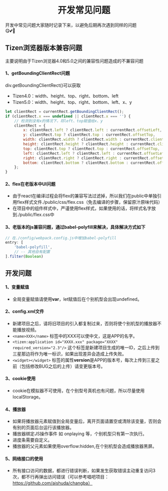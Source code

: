 <!-- 项目大标题 -->
<h1 align="center">开发常见问题</h1>
<!-- 文档说明 -->
开发中常见问题大家随时记录下来，以避免后期再次遇到同样的问题<br/>
😋💕🦄

## Tizen浏览器版本兼容问题
主要说明由于Tizen浏览器4.0和5.0之间的兼容性问题造成的不兼容问题
#### 1、getBoundingClientRect问题
div.getBoundingClientRect()可以获取
* Tizen4.0：width、height、top、right、bottom、left
* Tizen5.0：width、height、top、right、bottom、left、x、y

```javascript
let clientRect = currentRect.getBoundingClientRect();
if (clientRect.x === undefined || clientRect.x === '') {
    // 检测到没有x的情况下，将left、top赋值给x、y
    clientRect = {
        x: clientRect.left ? clientRect.left : currentRect.offsetLeft,
        y: clientRect.top ? clientRect.top : currentRect.offsetTop,
        width: clientRect.width ? clientRect.width : currentRect.clientWidth,
        height: clientRect.height ? clientRect.height : currentRect.clientHeight,
        top: clientRect.top ? clientRect.top : currentRect.offsetTop,
        left: clientRect.left ? clientRect.left : currentRect.offsetLeft,
        right: clientRect.right ? clientRect.right : currentRect.offsetLeft + currentRect.clientWidth,
        bottom: clientRect.bottom ? clientRect.bottom : currentRect.offsetTop + currentRect.clientHeight
    };
}
```
#### 2、flex在老版本中UI问题
- 由于react在编译过程会将flex的兼容写法过滤掉，所以我们在public中单独引用flex样式文件./public/css/flex.css（免去编译的步骤，保留原汁原味代码）
- 在项目中的组件样式中，严谨使用flex样式，如果使用的话，将样式名字放到./public/flex.css中

#### 3、老版本的js兼容问题，通过babel-polyfill来解决，具体解决方式如下
```javascript
// 在./config/webpack.config.js中增加babel-polyfill
entry: [
    'babel-polyfill',
    // -- 其他自有配置    
].filter(Boolean)
```


## 开发问题

#### 1、变量赋值
- 全局变量赋值请使用**var**，let赋值后在个别机型会出现undefined。
#### 2、config.xml文件
- 新建项目之后，请将旧项目的引入都复制过来，否则将使个别机型的播放器不能播放视频。
- `<name>XXX</name>` 标签中的XXX可以使中文，这是APP的名字。
- `<tizen:application id="XXXX.xxx" package="XXXX" required_version="2.3"/>` 这个标签是新建项目生成的唯一ID，之后上传到三星那边将作为唯一标识，如果出现差异会造成上传失败。
- `<widget></widget>` 标签的属性**version**是APP的版本号，每次上传到三星之前（包括修改BUG之后的上传）请变更版本号。
#### 3、cookie使用
- cookie在模拟器不可使用，在个别型号真机也有问题，所以尽量使用localStorage。
#### 4、播放器
- 如果将播放器元素赋值到全局变量后，离开页面请置空或清除该变量，否则会有别的页面后台运行该播放器。
- 播放器绑定JS操作事件 如 onplaying 等，个别机型只有第一次执行。
- 进度条需要自定义。
- 播放器的父元素如果使用overflow:hidden,在个别机型会造成播放器黑屏。
#### 5、网络接口的使用
- 所有接口访问的数据，都进行错误判断，如果发生获取错误主动重复访问3次，都不行再弹出访问错误（可以参考唱吧项目：https://github.com/aishuda/changba）